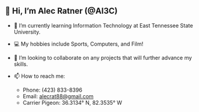## 👋 Hi, I’m Alec Ratner (@AI3C)
- 🌱 I’m currently learning Information Technology at East Tennessee State University.
- :computer: My hobbies include Sports, Computers, and Film!
- 💞️ I’m looking to collaborate on any projects that will further advance my skills.

- 📫 How to reach me:
   - Phone: (423) 833-8396 
   - Email: alecrat88@gmail.com
   - Carrier Pigeon: 36.3134° N, 82.3535° W
<!---
AI3C/AI3C is a ✨ special ✨ repository because its `README.md` (this file) appears on your GitHub profile.
You can click the Preview link to take a look at your changes.
--->
